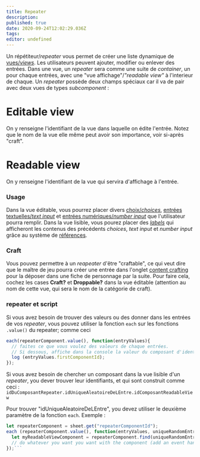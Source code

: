 ```yaml
---
title: Repeater
description: 
published: true
date: 2020-09-24T12:02:29.036Z
tags: 
editor: undefined
---
```


Un répétiteur/*repeater* vous permet de créer une liste dynamique de [vues/*views*](/system-builder/component/view). Les utilisateurs peuvent ajouter, modifier ou enlever des entrées.
Dans une vue, un *repeater* sera comme une suite de *container*, un pour chaque entrées, avec une "vue affichage"/*"readable view"* à l'interieur de chaque.
Un *repeater* possède deux champs spéciaux car il va de pair avec deux vues de types *subcomponent* :

# Editable view
On y renseigne l'identifiant de la vue dans laquelle on édite l'entrée.
Notez que le nom de la vue elle même peut avoir son importance, voir si-après "craft".

# Readable view
On y renseigne l'identifiant de la vue qui servira d'affichage à l'entrée.

### Usage
Dans la vue éditable, vous pourrez placer divers [choix/*choices*](/system-builder/component/choice), [entrées textuelles/*text input*](/system-builder/component/text-input) et [entrées numériques/*number input*](/system-builder/component/number-input) que l'utilisateur pourra remplir. Dans la vue lisible, vous pourez placer des *[labels](/system-builder/component/label)* qui afficheront les contenus des précédents *choices*, *text input* et *number input* grâce au système de [références](/en/system-builder/general/references).

### Craft
Vous pouvez permettre à un *reapeater* d'être "craftable", ce qui veut dire que le maître de jeu pourra créer une entrée dans l'onglet [content crafting](how-to/content-crafting) pour la déposer dans une fiche de personnage par la suite.
Pour faire cela, cochez les cases **Craft?** et **Droppable?** dans la vue éditable (attention au nom de cette vue, qui sera le nom de la catégorie de craft).

### repeater et script
Si vous avez besoin de trouver des valeurs ou des donner dans les entrées de vos *repeater*, vous pouvez utiliser la fonction `each` sur les fonctions `.value()` du repeater; comme ceci
```javascript
each(repeaterComponent.value(), function(entryValues){
  // faites ce que vous voulez des valeurs de chaque entrées.
  // Si dessous, affiche dans la console la valeur du composant d'identifiant "firstComponentId"
  log (entryValues.firstComponentId);
});
```

Si vous avez besoin de chercher un composant dans la vue lisible d'un *repeater*, you dever trouver leur identifiants, et qui sont construit comme ceci : `idDuComposantRepeater.idUniqueAleatoireDeLEntre.idComposantReadableView`

Pour trouver "idUniqueAleatoireDeLEntre", you devez utiliser le deuxième paramètre de la fonction `each`. Exemple :
```javascript
let repeaterComponent = sheet.get("repeaterComponentId");
each (repeaterComponent.value(), function(entryValues, uniqueRandomEntryId){
  let myReadableViewComponent = repeaterComponent.find(uniqueRandomEntryId).find("myReadableViewComponentId");
  // do whatever you want you want with the component (add an event handler, etc.)
});```
